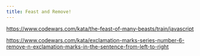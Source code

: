 ```yaml
---
title: Feast and Remove!
---
```


https://www.codewars.com/kata/the-feast-of-many-beasts/train/javascript

https://www.codewars.com/kata/exclamation-marks-series-number-6-remove-n-exclamation-marks-in-the-sentence-from-left-to-right
